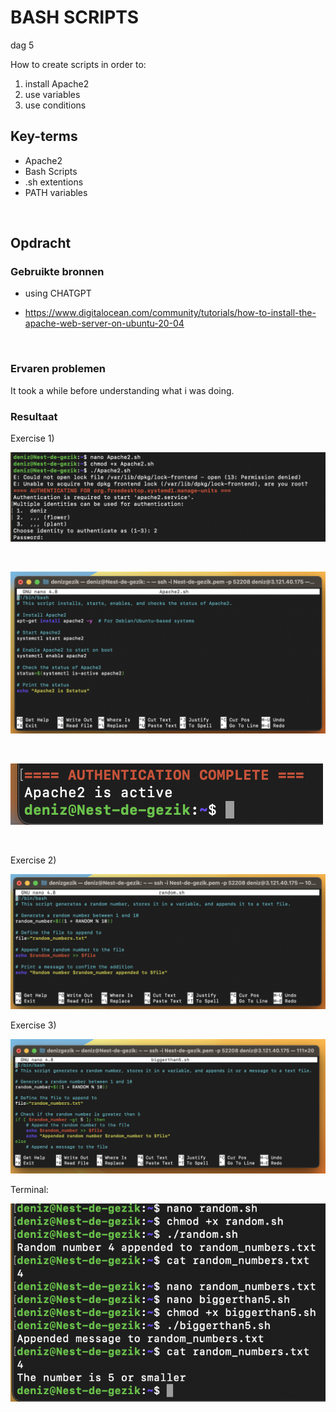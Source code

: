 # BASH SCRIPTS

dag 5

How to create scripts in order to:
1) install Apache2
2) use variables
3) use conditions

## Key-terms
- Apache2
- Bash Scripts
- .sh extentions
- PATH variables

<br>

## Opdracht
### Gebruikte bronnen
- using CHATGPT

- https://www.digitalocean.com/community/tutorials/how-to-install-the-apache-web-server-on-ubuntu-20-04

<br>


### Ervaren problemen
It took a while before understanding what i was doing. 


### Resultaat
Exercise 1)

![Alt text](<../00_includes/create Apache2.png>)

<br>

![Alt text](<../00_includes/Apache2 script.png>)

<br>

![Alt text](<../00_includes/Active status Apache2.png>)

<br>

Exercise 2)

![Alt text](<../00_includes/nano random.png>)


Exercise 3)

![Alt text](<../00_includes/nano biggerthan5.png>)


Terminal:

![Alt text](<../00_includes/Terminal random numbers.png>)

